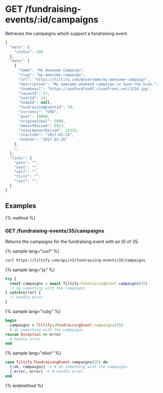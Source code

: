 # GET /fundraising-events/:id/campaigns

Retrieves the campaigns which support a fundraising event.

```js
{
  "meta": {
    "status": 200
  },
  "data": [
    {
      "name": "My Awesome Campaign",
      "slug": "my-awesome-campaign",
      "url": "https://tiltify.com/@username/my-awesome-campaign",
      "description": "My awesome weekend campaign.\n Save the kids.",
      "thumbnail": "https://asdfasdfasdf.cloudfront.net/1234.jpg",
      "causeId": 17,
      "userId": 14,
      "teamId": null,
      "fundraisingEventId": 39,
      "currency": "USD",
      "goal": 10000,
      "originalGoal": 5000,
      "amountRaised": 8923,
      "totalAmountRaised": 12325,
      "startsOn": "2017-03-24",
      "endsOn": "2017-03-26"
    },
    // ...
  ],
  "links": {
    "prev": "",
    "next": "",
    "self": "",
    "first": "",
    "last": "",
  }
}
```

## Examples

{% method %}
### GET /fundraising-events/35/campaigns
Returns the campaigns for the fundraising event with an ID of 35.

{% sample lang="curl" %}
```bash
curl https://tiltify.com/api/v3/fundraising-events/35/campaigns
```

{% sample lang="js" %}
```js
try {
  const campaigns = await Tiltify.FundraisingEvent.campaigns(35)
  // do something with the campaigns
} catch(error) {
  // handle error
}
```

{% sample lang="ruby" %}
```ruby
begin
  campaigns = Tiltify::FundraisingEvent.campaigns(35)
  # do something with the campaigns
rescue Exception => error
  # handle error
end
```

{% sample lang="elixir" %}
```elixir
case Tiltify.FundraisingEvent.campaigns(35) do
  {:ok, campaigns} -> # do something with the campaigns
  {:error, error} -> # handle error
end
```

{% endmethod %}

